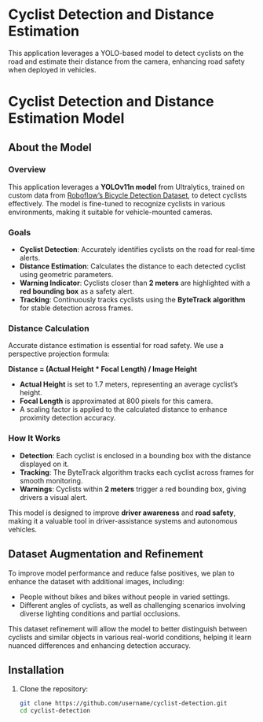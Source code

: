 # Cyclist Detection and Distance Estimation

This application leverages a YOLO-based model to detect cyclists on the road and estimate their distance from the camera, enhancing road safety when deployed in vehicles.

# Cyclist Detection and Distance Estimation Model

## About the Model

### Overview
This application leverages a **YOLOv11n model** from Ultralytics, trained on custom data from [Roboflow’s Bicycle Detection Dataset](https://universe.roboflow.com/bicycle-detection/bike-detect-ct/dataset/5), to detect cyclists effectively. The model is fine-tuned to recognize cyclists in various environments, making it suitable for vehicle-mounted cameras.

### Goals
- **Cyclist Detection**: Accurately identifies cyclists on the road for real-time alerts.
- **Distance Estimation**: Calculates the distance to each detected cyclist using geometric parameters.
- **Warning Indicator**: Cyclists closer than **2 meters** are highlighted with a **red bounding box** as a safety alert.
- **Tracking**: Continuously tracks cyclists using the **ByteTrack algorithm** for stable detection across frames.

### Distance Calculation
Accurate distance estimation is essential for road safety. We use a perspective projection formula:

**Distance = (Actual Height * Focal Length) / Image Height**

- **Actual Height** is set to 1.7 meters, representing an average cyclist’s height.
- **Focal Length** is approximated at 800 pixels for this camera.
- A scaling factor is applied to the calculated distance to enhance proximity detection accuracy.

### How It Works
- **Detection**: Each cyclist is enclosed in a bounding box with the distance displayed on it.
- **Tracking**: The ByteTrack algorithm tracks each cyclist across frames for smooth monitoring.
- **Warnings**: Cyclists within **2 meters** trigger a red bounding box, giving drivers a visual alert.

This model is designed to improve **driver awareness** and **road safety**, making it a valuable tool in driver-assistance systems and autonomous vehicles.

## Dataset Augmentation and Refinement

To improve model performance and reduce false positives, we plan to enhance the dataset with additional images, including:
- People without bikes and bikes without people in varied settings.
- Different angles of cyclists, as well as challenging scenarios involving diverse lighting conditions and partial occlusions.

This dataset refinement will allow the model to better distinguish between cyclists and similar objects in various real-world conditions, helping it learn nuanced differences and enhancing detection accuracy.

## Installation

1. Clone the repository:
   ```bash
   git clone https://github.com/username/cyclist-detection.git
   cd cyclist-detection
